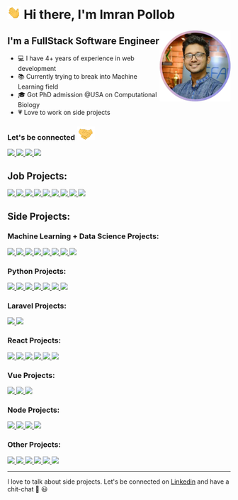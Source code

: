# <img src="./src/hi-small.gif" /> Hi there, I'm Imran Pollob

<img align="right" alt="imran pollob" height="160px" src="./src/imran-pollob.png"/>

## I'm a FullStack Software Engineer

- 💻 I have 4+ years of experience in web development
- 📚 Currently trying to break into Machine Learning field
- 🎓 Got PhD admission @USA on Computational Biology
- 💗 Love to work on side projects

### Let's be connected <img src="./src/handshake-small.gif">

<a href="mailto:imranpollob.iitju@gmail.com">
  <img src="https://img.shields.io/badge/imranpollob.iitju@gmail.com-D14836?style=for-the-badge&logo=gmail&logoColor=white"  />
</a>

<a href="https://imranpollob.com">
  <img src="https://img.shields.io/badge/imranpollob.com-00D564?style=for-the-badge&logo=internetexplorer&logoColor=white"  />
</a>

<a href="https://www.linkedin.com/in/imranpollob">
  <img src="https://img.shields.io/badge/imranpollob-0077B5?style=for-the-badge&logo=linkedin&logoColor=white"  />
</a>

<a href="https://facebook.com/imranpollob7">
  <img src="https://img.shields.io/badge/imranpollob-1877F2?style=for-the-badge&logo=facebook&logoColor=white"  />
</a>

## Job Projects:

<a href="https://volueinsight.com/">
  <img src="https://img.shields.io/badge/VolueInsight | Forecasts & Consulting Energy Market-white?style=flat&logo=python&logoColor=white&labelColor=3776AB" />
</a>

<a href="https://www.cefalo.com/en/career">
  <img src="https://img.shields.io/badge/Cefalo Recruitment App (Frontend)-white?style=flat&logo=vuedotjs&logoColor=white&labelColor=4FC08D" />
</a>

<a href="https://www.cefalo.com/en/career">
  <img src="https://img.shields.io/badge/Cefalo Recruitment App (Backend)-white?style=flat&logo=laravel&logoColor=white&labelColor=FF2D20" />
</a>

<a href="https://owllark.com/">
  <img src="https://img.shields.io/badge/Owl + Lark | Ecommerce-white?style=flat&logo=wordpress&logoColor=white&labelColor=21759B" />
</a>

<a href="https://www.seebiz.com/">
  <img src="https://img.shields.io/badge/SeeBiz | Business Social Network-white?style=flat&logo=nodedotjs&logoColor=white&labelColor=339933" />
</a>

<a href="https://www.seebiz.com/inventory/">
  <img src="https://img.shields.io/badge/SeeBiz Inventory (Backend)-white?style=flat&logo=laravel&logoColor=white&labelColor=FF2D20" />
</a>

<a href="https://www.seebiz.com/inventory/">
  <img src="https://img.shields.io/badge/SeeBiz Inventory (Frontend)-white?style=flat&logo=react&logoColor=white&labelColor=61DAFB" />
</a>

<a href="https://excelsior-express.net/">
  <img src="https://img.shields.io/badge/Excelsior Express | Courier Service-white?style=flat&logo=laravel&logoColor=white&labelColor=FF2D20" />
</a>

<a href="https://excelsior-express.net/">
  <img src="https://img.shields.io/badge/Excelsior Express | Package Status-white?style=flat&logo=android&logoColor=white&labelColor=3DDC84" />
</a>

## Side Projects:

### Machine Learning + Data Science Projects:

<a href="https://github.com/imranpollob/pytorch-chatbot">
  <img src="https://img.shields.io/badge/Chatbot-white?style=flat&logo=pytorch&logoColor=white&labelColor=EE4C2C" />
</a>

<a href="https://github.com/imranpollob/sentiment-analysis">
  <img src="https://img.shields.io/badge/Sentiment Analysis-white?style=flat&logo=pytorch&logoColor=white&labelColor=EE4C2C" />
</a>

<a href="https://github.com/imranpollob/fake-handwritten-digits">
  <img src="https://img.shields.io/badge/Fake Handwritten Digits-white?style=flat&logo=pytorch&logoColor=white&labelColor=EE4C2C" />
</a>

<a href="https://github.com/imranpollob/ai-translation">
  <img src="https://img.shields.io/badge/AI Translation-white?style=flat&logo=pytorch&logoColor=white&labelColor=EE4C2C" />
</a>

<a href="https://github.com/imranpollob/predict-language-of-a-name">
  <img src="https://img.shields.io/badge/Predict Language Of A Name-white?style=flat&logo=pytorch&logoColor=white&labelColor=EE4C2C" />
</a>

<a href="https://github.com/imranpollob/covid-detection-from-xray">
  <img src="https://img.shields.io/badge/COVID Detection From Xray-white?style=flat&logo=pytorch&logoColor=white&labelColor=EE4C2C" />
</a>

<a href="https://github.com/imranpollob/covid-tracking-using-r">
  <img src="https://img.shields.io/badge/COVID Tracking-white?style=flat&logo=r&logoColor=white&labelColor=276DC3" />
</a>

<a href="https://github.com/imranpollob/covid-analysis-using-r">
  <img src="https://img.shields.io/badge/COVID Data Analysis-white?style=flat&logo=r&logoColor=white&labelColor=276DC3" />
</a>

### Python Projects:

<a href="https://twitter.com/python_news">
  <img src="https://img.shields.io/badge/Python News Twitter Bot-white?style=flat&logo=python&logoColor=white&labelColor=3776AB" />
</a>

<a href="https://github.com/imranpollob/movie-scrapper">
  <img src="https://img.shields.io/badge/Movie Scrapper And Rating Api-white?style=flat&logo=python&logoColor=white&labelColor=3776AB" />
</a>

<a href="https://github.com/imranpollob/mastering-numpy">
  <img src="https://img.shields.io/badge/Mastering Numpy-white?style=flat&logo=python&logoColor=white&labelColor=3776AB" />
</a>

<a href="https://github.com/imranpollob/github-total-star-counter">
  <img src="https://img.shields.io/badge/Github Total Star Counter-white?style=flat&logo=python&logoColor=white&labelColor=3776AB" />
</a>

<a href="https://github.com/imranpollob/youtube-video-timeframe-creator">
  <img src="https://img.shields.io/badge/Youtube Video Timeframe Creator-white?style=flat&logo=python&logoColor=white&labelColor=3776AB" />
</a>

<a href="https://github.com/imranpollob/linux-wallpaper-changer">
  <img src="https://img.shields.io/badge/Linux Wallpaper Changer-white?style=flat&logo=python&logoColor=white&labelColor=3776AB" />
</a>


<a href="https://github.com/imranpollob/google-colab-torrent-downloader">
  <img src="https://img.shields.io/badge/Google Colab Torrent Downloader-white?style=flat&logo=python&logoColor=white&labelColor=3776AB" />
</a>

### Laravel Projects:

<a href="https://paste.imranpollob.com">
  <img src="https://img.shields.io/badge/Paste Online | Store And Share Notes-white?style=flat&logo=laravel&logoColor=white&labelColor=FF2D20" />
</a>

<a href="https://github.com/imranpollob/link-sharer">
  <img src="https://img.shields.io/badge/Community Based Link Sharer-white?style=flat&logo=laravel&logoColor=white&labelColor=FF2D20" />
</a>

### React Projects:

<a href="https://code.imranpollob.com/">
  <img src="https://img.shields.io/badge/Coding | Leetcode Hackerrank Codewars Codesignal Solutions-white?style=flat&logo=react&logoColor=white&labelColor=61DAFB" />
</a>

<a href="https://note.imranpollob.com/">
  <img src="https://img.shields.io/badge/Code Note | Notes For Repetitive Common Searches-white?style=flat&logo=react&logoColor=white&labelColor=61DAFB" />
</a>

<a href="https://github.com/imranpollob/react-spelling-quiz">
  <img src="https://img.shields.io/badge/Learn And Practice Common Spelling Mistakes-white?style=flat&logo=react&logoColor=white&labelColor=61DAFB" />
</a>

<a href="https://github.com/imranpollob/reactive-github">
  <img src="https://img.shields.io/badge/Github Clone Using React And Github API-white?style=flat&logo=react&logoColor=white&labelColor=61DAFB" />
</a>

<a href="https://github.com/imranpollob/react-lorem-ipsum">
  <img src="https://img.shields.io/badge/Lorem Ipsum Generator-white?style=flat&logo=react&logoColor=white&labelColor=61DAFB" />
</a>

<a href="https://github.com/imranpollob/react-recipes">
  <img src="https://img.shields.io/badge/Recipe App Using React Hooks-white?style=flat&logo=react&logoColor=white&labelColor=61DAFB" />
</a>

### Vue Projects:

<a href="https://github.com/devtut/devtut.github.io">
  <img src="https://img.shields.io/badge/Example Based Programming Tutorials On 45+ Topics-white?style=flat&logo=vuedotjs&logoColor=white&labelColor=4FC08D" />
</a>

<a href="https://github.com/imranpollob/vue-quiz">
  <img src="https://img.shields.io/badge/Quiz App-white?style=flat&logo=vuedotjs&logoColor=white&labelColor=4FC08D" />
</a>

<a href="https://github.com/imranpollob/vue-firebase-forum">
  <img src="https://img.shields.io/badge/Vue Forum-white?style=flat&logo=vuedotjs&logoColor=white&labelColor=4FC08D" />
</a>

### Node Projects:

<a href="https://github.com/imranpollob/node-shop">
  <img src="https://img.shields.io/badge/Ecommerce Using Node And Ejs-white?style=flat&logo=nodedotjs&logoColor=white&labelColor=339933" />
</a>

<a href="https://github.com/imranpollob/chat-app">
  <img src="https://img.shields.io/badge/Realtime Group Chat-white?style=flat&logo=nodedotjs&logoColor=white&labelColor=339933" />
</a>

<a href="https://github.com/imranpollob/node-weather">
  <img src="https://img.shields.io/badge/Command Line Weather App-white?style=flat&logo=nodedotjs&logoColor=white&labelColor=339933" />
</a>

<a href="https://github.com/imranpollob/node-note">
  <img src="https://img.shields.io/badge/Command Line Note Taking App-white?style=flat&logo=nodedotjs&logoColor=white&labelColor=339933" />
</a>

### Other Projects:

<a href="https://github.com/imranpollob/bangla-quran">
  <img src="https://img.shields.io/badge/Arabic And Bangla Translation Of Whole Quran With Audio-white?style=flat&logo=revealdotjs&logoColor=white&labelColor=F2E142" />
</a>

<a href="https://github.com/imranpollob/my-php-mvc">
  <img src="https://img.shields.io/badge/PHP MVC Framework-white?style=flat&logo=php&logoColor=white&labelColor=777BB4" />
</a>

<a href="https://github.com/imranpollob/black-screen">
  <img src="https://img.shields.io/badge/Black Screen Online-white?style=flat&logo=html5&logoColor=white&labelColor=E34F26" />
</a>

<a href="https://github.com/imranpollob/open-in-codesandbox-chrome-extension">
  <img src="https://img.shields.io/badge/Open In Codesandbox Chrome Extension-white?style=flat&logo=googlechrome&logoColor=white&labelColor=4285F4" />
</a>

<a href="https://github.com/imranpollob/drumpad">
  <img src="https://img.shields.io/badge/Drumpad-white?style=flat&logo=javascript&logoColor=white&labelColor=F7DF1E" />
</a>

<a href="https://github.com/imranpollob/voice-to-text">
  <img src="https://img.shields.io/badge/Voice To Text Conversion-white?style=flat&logo=javascript&logoColor=white&labelColor=F7DF1E" />
</a>

---

I love to talk about side projects. Let's be connected on [Linkedin](https://www.linkedin.com/in/imranpollob) and have a chit-chat 💬 😃
